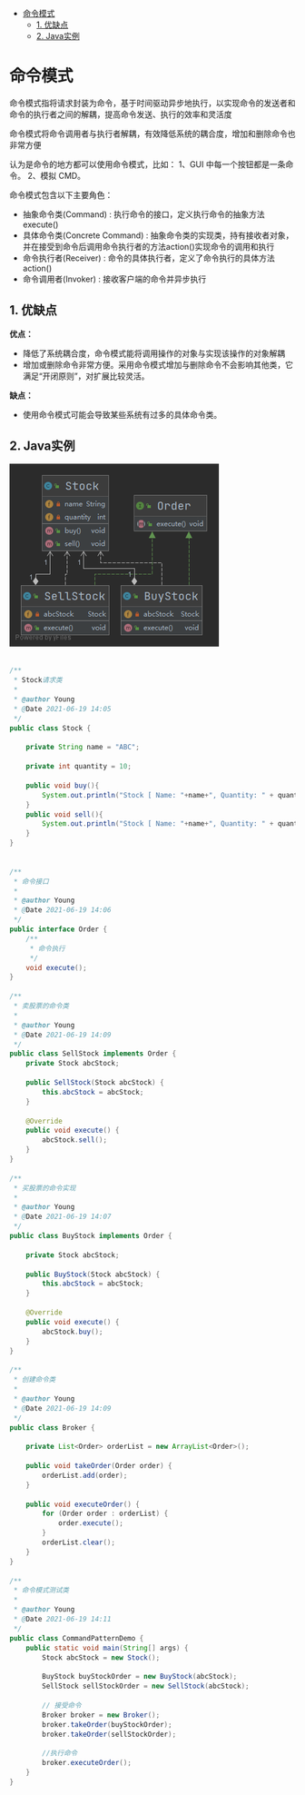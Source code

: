 - [命令模式](#命令模式)
  - [1. 优缺点](#1-优缺点)
  - [2. Java实例](#2-java实例)

# 命令模式

命令模式指将请求封装为命令，基于时间驱动异步地执行，以实现命令的发送者和命令的执行者之间的解耦，提高命令发送、执行的效率和灵活度

命令模式将命令调用者与执行者解耦，有效降低系统的耦合度，增加和删除命令也非常方便

认为是命令的地方都可以使用命令模式，比如： 1、GUI 中每一个按钮都是一条命令。 2、模拟 CMD。

命令模式包含以下主要角色：

- 抽象命令类(Command) : 执行命令的接口，定义执行命令的抽象方法execute()
- 具体命令类(Concrete Command) : 抽象命令类的实现类，持有接收者对象，并在接受到命令后调用命令执行者的方法action()实现命令的调用和执行
- 命令执行者(Receiver) : 命令的具体执行者，定义了命令执行的具体方法action()
- 命令调用者(Invoker) : 接收客户端的命令并异步执行

## 1. 优缺点

**优点：** 

- 降低了系统耦合度，命令模式能将调用操作的对象与实现该操作的对象解耦
- 增加或删除命令非常方便。采用命令模式增加与删除命令不会影响其他类，它满足“开闭原则”，对扩展比较灵活。

**缺点：**

- 使用命令模式可能会导致某些系统有过多的具体命令类。

## 2. Java实例

![](./images/CommandPatternDemo.png)

```java

/**
 * Stock请求类
 *
 * @author Young
 * @Date 2021-06-19 14:05
 */
public class Stock {

    private String name = "ABC";

    private int quantity = 10;

    public void buy(){
        System.out.println("Stock [ Name: "+name+", Quantity: " + quantity +" ] bought");
    }
    public void sell(){
        System.out.println("Stock [ Name: "+name+", Quantity: " + quantity +" ] sold");
    }
}


/**
 * 命令接口
 *
 * @author Young
 * @Date 2021-06-19 14:06
 */
public interface Order {
    /**
     * 命令执行
     */
    void execute();
}

/**
 * 卖股票的命令类
 *
 * @author Young
 * @Date 2021-06-19 14:09
 */
public class SellStock implements Order {
    private Stock abcStock;

    public SellStock(Stock abcStock) {
        this.abcStock = abcStock;
    }

    @Override
    public void execute() {
        abcStock.sell();
    }
}

/**
 * 买股票的命令实现
 *
 * @author Young
 * @Date 2021-06-19 14:07
 */
public class BuyStock implements Order {

    private Stock abcStock;

    public BuyStock(Stock abcStock) {
        this.abcStock = abcStock;
    }

    @Override
    public void execute() {
        abcStock.buy();
    }
}

/**
 * 创建命令类
 *
 * @author Young
 * @Date 2021-06-19 14:09
 */
public class Broker {

    private List<Order> orderList = new ArrayList<Order>();

    public void takeOrder(Order order) {
        orderList.add(order);
    }

    public void executeOrder() {
        for (Order order : orderList) {
            order.execute();
        }
        orderList.clear();
    }
}

/**
 * 命令模式测试类
 *
 * @author Young
 * @Date 2021-06-19 14:11
 */
public class CommandPatternDemo {
    public static void main(String[] args) {
        Stock abcStock = new Stock();

        BuyStock buyStockOrder = new BuyStock(abcStock);
        SellStock sellStockOrder = new SellStock(abcStock);

        // 接受命令
        Broker broker = new Broker();
        broker.takeOrder(buyStockOrder);
        broker.takeOrder(sellStockOrder);

        //执行命令
        broker.executeOrder();
    }
}

```
